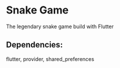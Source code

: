 # Snake Game

The legendary snake game build with Flutter

## Dependencies:
flutter, provider, shared_preferences
